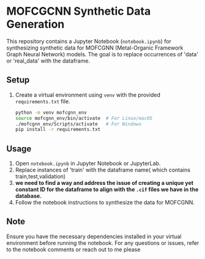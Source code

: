 # MOFCGCNN Synthetic Data Generation

This repository contains a Jupyter Notebook (`notebook.ipynb`) for synthesizing synthetic data for MOFCGNN (Metal-Organic Framework Graph Neural Network) models. The goal is to replace occurrences of 'data' or 'real_data' with the dataframe.

## Setup

1. Create a virtual environment using `venv` with the provided `requirements.txt` file.
   ```bash
   python -m venv mofcgnn_env
   source mofcgnn_env/bin/activate  # For Linux/macOS
   ./mofcgnn_env/Scripts/activate   # For Windows
   pip install -r requirements.txt
   ```

## Usage

1. Open `notebook.ipynb` in Jupyter Notebook or JupyterLab.
2. Replace instances of 'train'  with the dataframe name( which contains train,test,validation)
3. <b> we need to find a way and address the issue of creating a unique yet constant ID for the dataframe to align with the `.cif` files we have in the database.</b>
4. Follow the notebook instructions to synthesize the data for MOFCGNN.

## Note

Ensure you have the necessary dependencies installed in your virtual environment before running the notebook. For any questions or issues, refer to the notebook comments or reach out to me please
